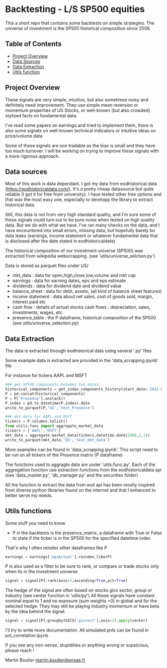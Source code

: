 # Backtesting - L/S SP500 equities

This a short repo that contains some backtests on simple strategies.
The universe of investment is the SP500 historical composition since 2008.

## Table of Contents
- [Project Overview](#project-overview)
- [Data Sources](#Data-sources)
- [Data Extraction](#Data-Extraction)
- [Utils function](#Utils-functions)

## Project Overview

These signals are very simple, intuitive, but also sometimes noisy and definitely need improvement. They use simple mean reversion or momentum properties of US Stocks, or well-known (but also crowded) stylized facts on fundamental data.

I've read some papers on earnings and tried to implement them, there is also some signals on well-known technical indicators or intuitive ideas on price/volume data

Some of these signals are non tradable as the bias is small and they have too much turnover. I will be working on trying to improve these signals with a more rigorous approach.


## Data sources

Most of this work is data dependant. I got my data from eodhistorical data (https://eodhistoricaldata.com/). It's a pretty cheap datasource but quite reliable (I got it for free from university). I have tested other free options and that was the most easy one, especially to developp the library to extract historical data.

Still, this data is not from very high standard quality, and I'm sure some of these signals could turn out to be pure noise when tested on high quality data. But we do with what we have. I've ran many checks on the data, and I have encountered into small errors, missing data, but hopefully barely bo data leaks (earnings, income statement or whatever fundamental data that is disclosed after the date stated in eodhistoricaldata)

The historical composition of our investment universe (SP500) was extracted from wikipedia webscrapping. 
(see 'utils/universe_selction.py')

Data is stored as parquet files under US/

- mkt_data : data for open,high,close,low,volume and mkt cap
- earnings : data for earning dates, eps and eps estimate
- dividends : data for dividend date and dividend value
- balance_sheet : data for debt, assets, (all kind of balance sheet features)
- income statement : data about net sales, cost of goods sold, margin, interest paid etc
- cash flow   : details of actual stocks cash flows : depreciation, sales, investments, wages, etc.
- presence_table : the P dataframe, historical composition of the SP500 (see utils/universe_selection.py)

## Data Extraction

The data is extracted through eodhistorical data using several '.py' files

Some example data is extracted are provided in the 'data_scrapping.ipynb' file

For instance for tickers AAPL and MSFT

```python
### get SP500 components between two dates
historical_components = get_index_components_history(start_date='2021-01-01',end_date='2021-01-10')
P = pd.concat(historical_components)
P = P['Presence'].unstack()
P.index = pd.to_datetime(P.index).date
write_to_parquet(P,'US','test_Presence')
```

```python 
### mkt data for AAPL and MSFT
tickers = P.columns.tolist()
from utils.func import aggregate_market_data
tickers = ['AAPL','MSFT']
mkt_data = aggregate_market_data(tickers,datetime.date(2008,1,1))
write_to_parquet(mkt_data,'US','test_mkt_data')
```

More examples can be found in 'data_scrapping.ipynb'. This script need to be run on all tickers of the Presence matrix (P dataframe)

The functions used to aggragte data are under 'utils.func.py'. Each of the aggregation function use extraction functions from the eodhistoricaldata api (see  'data_master.py', 'db_manager.py' and the securities folder)

All the function to extract the data from eod api has been mostly inspired from diverse python libraries found on the internet and that I enhanced to better serve my needs.


## Utils functions

Some stuff you need to know 

 - P in the backtests is the presence_matrix, a dataframe with True or False to state if the ticker is  in the SP500 for the specified datetime index

 That's why I often reindex other dataframes like P

```python
earnings = earnings['epsActual'].reindex_like(P)
```

P is also used as a filter to be sure to rank, or compare or trade stocks only when its in the investment universe

```python
signal = signal[P].rank(axis=1,ascending=True,pct=True)
```

The hedge of the signal are often based on stocks gics sector, group or industry 
(see center function in 'utils/py')
All these signals have constant nominal equal to 1 and no exposure (sum weights =0) in global and for the selected hedge. They may still be playing industry momentum or have beta by the idea behind the signal.

```python
signal = signal[P].groupby(GICS['gicsect'],axis=1).apply(center)
```
I'll try to write more documentation. All simulated pnls can be found in pnl_correlation.ipynb

If you see any non-sense, stupidities or anything wrong or supsicious, please reach !

Martin Boutier
martin.boutier@ensae.fr


